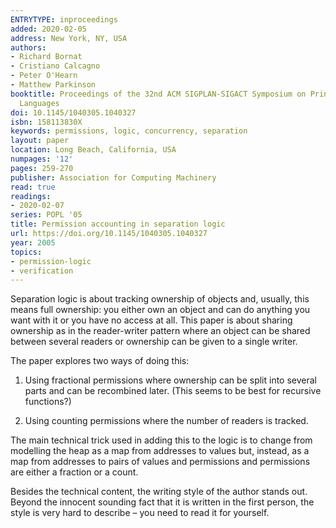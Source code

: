 ```yaml
---
ENTRYTYPE: inproceedings
added: 2020-02-05
address: New York, NY, USA
authors:
- Richard Bornat
- Cristiano Calcagno
- Peter O'Hearn
- Matthew Parkinson
booktitle: Proceedings of the 32nd ACM SIGPLAN-SIGACT Symposium on Principles of Programming
  Languages
doi: 10.1145/1040305.1040327
isbn: 158113830X
keywords: permissions, logic, concurrency, separation
layout: paper
location: Long Beach, California, USA
numpages: '12'
pages: 259-270
publisher: Association for Computing Machinery
read: true
readings:
- 2020-02-07
series: POPL '05
title: Permission accounting in separation logic
url: https://doi.org/10.1145/1040305.1040327
year: 2005
topics:
- permission-logic
- verification
---
```


Separation logic is about tracking ownership of objects
and, usually, this means full ownership: you either own
an object and can do anything you want with it or
you have no access at all.
This paper is about sharing ownership as in the reader-writer
pattern where an object can be shared between several readers
or ownership can be given to a single writer.

The paper explores two ways of doing this:

1. Using fractional permissions where ownership can be split
   into several parts and can be recombined later.
   (This seems to be best for recursive functions?)

2. Using counting permissions where the number of readers is
   tracked.

The main technical trick used in adding this to the logic is to
change from modelling the heap as a map from addresses to values
but, instead, as a map from addresses to pairs of values and
permissions and permissions are either a fraction or a count.

Besides the technical content, the writing style of the author
stands out. Beyond the innocent sounding fact that it is written
in the first person, the style is very hard to describe – you
need to read it for yourself.

